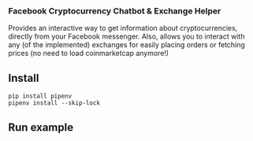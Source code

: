### Facebook Cryptocurrency Chatbot & Exchange Helper

Provides an interactive way to get information about cryptocurrencies, directly from your Facebook messenger.
Also, allows you to interact with any (of the implemented) exchanges for easily placing orders or fetching prices (no need to load coinmarketcap anymore!)

## Install
```
pip install pipenv
pipenv install --skip-lock
```

## Run example



